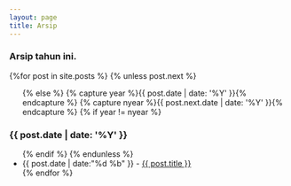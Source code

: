 ```yaml
---
layout: page
title: Arsip
---
```

<section id="archive">
  <h3>Arsip tahun ini.</h3>
  {%for post in site.posts %}
    {% unless post.next %}
      <ul class="this">
    {% else %}
      {% capture year %}{{ post.date | date: '%Y' }}{% endcapture %}
      {% capture nyear %}{{ post.next.date | date: '%Y' }}{% endcapture %}
      {% if year != nyear %}
        </ul>
        <h3>{{ post.date | date: '%Y' }}</h3>
        <ul class="past">
      {% endif %}
    {% endunless %}
      <li><time>{{ post.date | date:"%d %b" }}</time> - <a href="{{ post.url }}">{{ post.title }}</a></li>
  {% endfor %}
  </ul>
</section>
